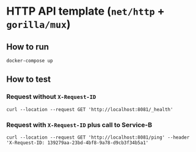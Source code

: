 # HTTP API template (`net/http` + `gorilla/mux`)

## How to run
```
docker-compose up
```

## How to test

### Request without `X-Request-ID`
```
curl --location --request GET 'http://localhost:8081/_health'
```

### Request with `X-Request-ID` plus call to Service-B

```
curl --location --request GET 'http://localhost:8081/ping' --header 'X-Request-ID: 139279aa-23bd-4bf8-9a78-d9cb3f34b5a1'
```
